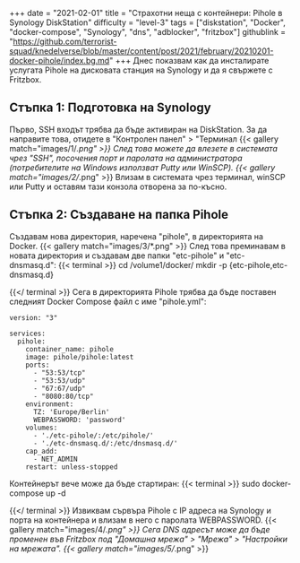 +++
date = "2021-02-01"
title = "Страхотни неща с контейнери: Pihole в Synology DiskStation"
difficulty = "level-3"
tags = ["diskstation", "Docker", "docker-compose", "Synology", "dns", "adblocker", "fritzbox"]
githublink = "https://github.com/terrorist-squad/knedelverse/blob/master/content/post/2021/february/20210201-docker-pihole/index.bg.md"
+++
Днес показвам как да инсталирате услугата Pihole на дисковата станция на Synology и да я свържете с Fritzbox.
## Стъпка 1: Подготовка на Synology
Първо, SSH входът трябва да бъде активиран на DiskStation. За да направите това, отидете в "Контролен панел" > "Терминал
{{< gallery match="images/1/*.png" >}}
След това можете да влезете в системата чрез "SSH", посочения порт и паролата на администратора (потребителите на Windows използват Putty или WinSCP).
{{< gallery match="images/2/*.png" >}}
Влизам в системата чрез терминал, winSCP или Putty и оставям тази конзола отворена за по-късно.
## Стъпка 2: Създаване на папка Pihole
Създавам нова директория, наречена "pihole", в директорията на Docker.
{{< gallery match="images/3/*.png" >}}
След това преминавам в новата директория и създавам две папки "etc-pihole" и "etc-dnsmasq.d":
{{< terminal >}}
cd /volume1/docker/
mkdir -p {etc-pihole,etc-dnsmasq.d}

{{</ terminal >}}
Сега в директорията Pihole трябва да бъде поставен следният Docker Compose файл с име "pihole.yml":
```
version: "3"

services:
  pihole:
    container_name: pihole
    image: pihole/pihole:latest
    ports:
      - "53:53/tcp"
      - "53:53/udp"
      - "67:67/udp"
      - "8080:80/tcp"
    environment:
      TZ: 'Europe/Berlin'
      WEBPASSWORD: 'password'
    volumes:
      - './etc-pihole/:/etc/pihole/'
      - './etc-dnsmasq.d/:/etc/dnsmasq.d/'
    cap_add:
      - NET_ADMIN
    restart: unless-stopped

```
Контейнерът вече може да бъде стартиран:
{{< terminal >}}
sudo docker-compose up -d

{{</ terminal >}}
Извиквам сървъра Pihole с IP адреса на Synology и порта на контейнера и влизам в него с паролата WEBPASSWORD.
{{< gallery match="images/4/*.png" >}}
Сега DNS адресът може да бъде променен във Fritzbox под "Домашна мрежа" > "Мрежа" > "Настройки на мрежата".
{{< gallery match="images/5/*.png" >}}